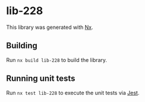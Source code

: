 # lib-228

This library was generated with [Nx](https://nx.dev).

## Building

Run `nx build lib-228` to build the library.

## Running unit tests

Run `nx test lib-228` to execute the unit tests via [Jest](https://jestjs.io).
